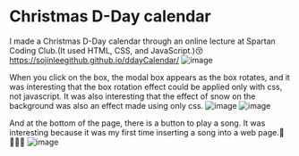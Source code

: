 <h1>Christmas D-Day calendar</h1>

I made a Christmas D-Day calendar through an online lecture at Spartan Coding Club.(It used HTML, CSS, and JavaScript.)😚
https://sojinleegithub.github.io/ddayCalendar/
![image](https://github.com/SojinLeeGithub/ddayCalendar/assets/159878967/5987100a-1fd6-45ba-9230-422d74e06a6d)

When you click on the box, the modal box appears as the box rotates, and it was interesting that the box rotation effect could be applied only with css, not javascript.
It was also interesting that the effect of snow on the background was also an effect made using only css.
![image](https://github.com/SojinLeeGithub/ddayCalendar/assets/159878967/ae321438-d2ea-4420-bc7e-9e90a2b9c7cd)
![image](https://github.com/SojinLeeGithub/ddayCalendar/assets/159878967/638a3eb9-8aa5-4b22-a816-25c140c7ca62)

And at the bottom of the page, there is a button to play a song. It was interesting because it was my first time inserting a song into a web page.🥰🎶🎼🎵
![image](https://github.com/SojinLeeGithub/ddayCalendar/assets/159878967/e8d63525-f9b4-40de-bed3-b7a579bd4e1a)
